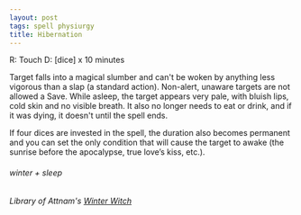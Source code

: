 ```yaml
---
layout: post
tags: spell physiurgy
title: Hibernation
---
```

R: Touch  D: [dice] x 10 minutes

Target falls into a magical slumber and can't be woken by anything less vigorous than a slap (a standard action). Non-alert, unaware targets are not allowed a Save. While asleep, the target appears very pale, with bluish lips, cold skin and no visible breath. It also no longer needs to eat or drink, and if it was dying, it doesn't until the spell ends.

If four dices are invested in the spell, the duration also becomes permanent and you can set the only condition that will cause the target to awake (the sunrise before the apocalypse, true love’s kiss, etc.). 

###### winter + sleep
###### Library of Attnam's [Winter Witch](https://attnam.blogspot.com/2018/07/class-winter-witch.html)
